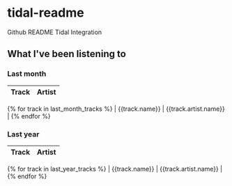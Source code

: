 # tidal-readme

Github README Tidal Integration

## What I've been listening to

### Last month

| Track | Artist |
| :-: | :-: |
{% for track in last_month_tracks %}
| {{track.name}} | {{track.artist.name}} |
{% endfor %}

### Last year

| Track | Artist |
| :-: | :-: |
{% for track in last_year_tracks %}
| {{track.name}} | {{track.artist.name}} |
{% endfor %}
